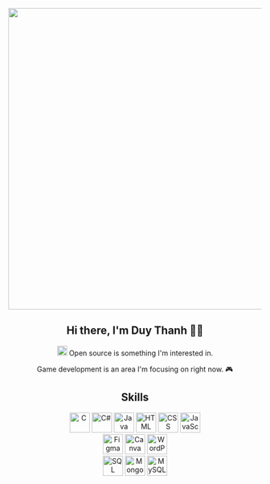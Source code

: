 <p align="center">
  <img src="https://media2.giphy.com/media/ttknk7M3d3UBEeZsii/giphy.gif?cid=ecf05e47bpqbt4obwf45j5gmo0u0ivwfs7q398fcfwt9x4bh&ep=v1_gifs_search&rid=giphy.gif&ct=g" width="600"/>
</p>

<h2 align="center">Hi there, I'm Duy Thanh 🙋‍♂️</h2>

<p align="center">
  <img src="https://github.githubassets.com/images/icons/emoji/octocat.png" width="20" height="20" /> Open source is something I'm interested in.
</p>

<p align="center">
  Game development is an area I'm focusing on right now. 🎮
</p>

<h2 align="center">Skills</h2>

<p align="center">
  <img src="https://img.icons8.com/color/48/000000/c-programming.png" alt="C" title="C" width="40" height="40" />
  <img src="https://img.icons8.com/color/48/000000/c-sharp-logo.png" alt="C#" title="C#" width="40" height="40" />
  <img src="https://img.icons8.com/color/48/000000/java-coffee-cup-logo.png" alt="Java" title="Java" width="40" height="40" />
  <img src="https://img.icons8.com/color/48/000000/html-5--v1.png" alt="HTML" title="HTML" width="40" height="40" />
  <img src="https://img.icons8.com/color/48/000000/css3.png" alt="CSS" title="CSS" width="40" height="40" />
  <img src="https://img.icons8.com/color/48/000000/javascript--v1.png" alt="JavaScript" title="JavaScript" width="40" height="40" />
  <br>
  <img src="https://img.icons8.com/color/48/000000/figma--v1.png" alt="Figma" title="Figma" width="40" height="40" />
  <img src="https://img.icons8.com/color/48/000000/canva.png" alt="Canva" title="Canva" width="40" height="40" />
  <img src="https://img.icons8.com/color/48/000000/wordpress.png" alt="WordPress" title="WordPress" width="40" height="40" />
  <br>
  <img src="https://img.icons8.com/color/48/000000/sql.png" alt="SQL" title="SQL" width="40" height="40" />
  <img src="https://img.icons8.com/color/48/000000/mongodb.png" alt="MongoDB" title="MongoDB" width="40" height="40" />
  <img src="https://img.icons8.com/color/48/000000/mysql-logo.png" alt="MySQL" title="MySQL" width="40" height="40" />
  <br>
  <img src="https://img.icons8.com/color/48/000000/unity.png" alt="
